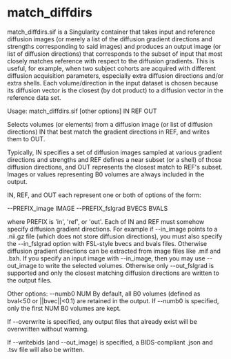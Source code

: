 # match_diffdirs
match_diffdirs.sif is a Singularity container that takes input and reference
diffusion images (or merely a list of the diffusion gradient directions and
strengths corresponding to said images) and produces an output image (or list
of diffusion directions) that corresponds to the subset of input that most
closely matches reference with respect to the diffusion gradients.
This is useful, for example, when two subject cohorts are acquired with
different diffusion acquisition parameters, especially extra diffusion
directions and/or extra shells.
Each volume/direction in the input dataset is chosen because its diffusion
vector is the closest (by dot product) to a diffusion vector in the reference
data set.

Usage:
  match_diffdirs.sif [other options] IN REF OUT

Selects volumes (or elements) from a diffusion image (or list of diffusion
directions) IN that best match the gradient directions in REF, and writes
them to OUT.

Typically, IN specifies a set of diffusion images sampled at various
gradient directions and strengths and REF defines a near subset (or a
shell) of those diffusion directions, and OUT represents the closest
match to REF's subset.  Images or values representing B0 volumes are
always included in the output.

IN, REF, and OUT each represent one or both of options of the form:

  --PREFIX_image   IMAGE
  --PREFIX_fslgrad BVECS BVALS

where PREFIX is 'in', 'ref', or 'out'.  Each of IN and REF must somehow
specify diffusion gradient directions.  For example if --in_image points
to a .nii.gz file (which does not store diffusion directions), you must
also specify the --in_fslgrad option with FSL-style bvecs and bvals
files.  Otherwise diffusion gradient directions can be extracted from
image files like .mif and .bxh.  If you specify an input image with
--in_image, then you may use --out_image to write the selected volumes.
Otherwise only --out_fslgrad is supported and only the closest matching
diffusion directions are written to the output files.

Other options:
  --numb0 NUM
     By default, all B0 volumes (defined as bval<50 or ||bvec||<0.1)
     are retained in the output.  If --numb0 is specified, only the
     first NUM B0 volumes are kept.

If --overwrite is specified, any output files that already exist will be
overwritten without warning.

If --writebids (and --out_image) is specified, a BIDS-compliant .json and
.tsv file will also be written.

